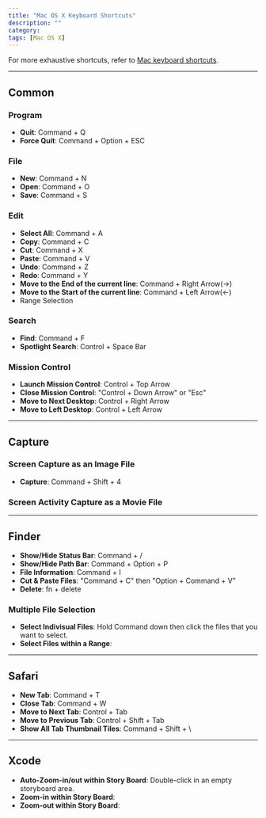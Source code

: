 ```yaml
---
title: "Mac OS X Keyboard Shortcuts"
description: ""
category: 
tags: [Mac OS X]
---
```


For more exhaustive shortcuts, refer to [Mac keyboard shortcuts](https://support.apple.com/en-us/HT201236).

---

## Common

### Program
* **Quit**: Command + Q
* **Force Quit**: Command + Option + ESC

### File
* **New**: Command + N
* **Open**: Command + O
* **Save**: Command + S

### Edit
* **Select All**: Command + A
* **Copy**: Command + C
* **Cut**: Command + X
* **Paste**: Command + V
* **Undo**: Command + Z
* **Redo**: Command + Y
* **Move to the End of the current line**: Command + Right Arrow(->)
* **Move to the Start of the current line**: Command + Left Arrow(<-)
* Range Selection

### Search
* **Find**: Command + F
* **Spotlight Search**: Control + Space Bar

### Mission Control
* **Launch Mission Control**: Control + Top Arrow
* **Close Mission Control**: "Control + Down Arrow" or "Esc"
* **Move to Next Desktop**: Control + Right Arrow
* **Move to Left Desktop**: Control + Left Arrow

----

## Capture

### Screen Capture as an Image File
* **Capture**: Command + Shift + 4

### Screen Activity Capture as a Movie File

----

## Finder
* **Show/Hide Status Bar**: Command + /
* **Show/Hide Path Bar**: Command + Option + P
* **File Information**: Command + I
* **Cut & Paste Files**: "Command + C" then "Option + Command + V"
* **Delete**: fn + delete

### Multiple File Selection
* **Select Indivisual Files**: Hold Command down then click the files that you want to select.
* **Select Files within a Range**: 

----

## Safari
* **New Tab**: Command + T
* **Close Tab**: Command + W
* **Move to Next Tab**: Control + Tab
* **Move to Previous Tab**: Control + Shift + Tab
* **Show All Tab Thumbnail Tiles**: Command + Shift + \

----

## Xcode
* **Auto-Zoom-in/out within Story Board**: Double-click in an empty storyboard area.
* **Zoom-in within Story Board**: 
* **Zoom-out within Story Board**: 
